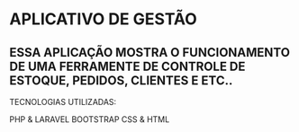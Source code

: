 # APLICATIVO DE GESTÃO

## ESSA APLICAÇÃO MOSTRA O FUNCIONAMENTO DE UMA FERRAMENTE DE CONTROLE DE ESTOQUE, PEDIDOS, CLIENTES E ETC..

TECNOLOGIAS UTILIZADAS:

 PHP & LARAVEL
 BOOTSTRAP
CSS & HTML

